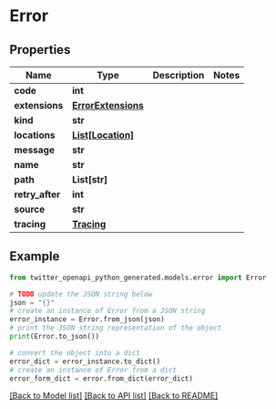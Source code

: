 # Error


## Properties

Name | Type | Description | Notes
------------ | ------------- | ------------- | -------------
**code** | **int** |  | 
**extensions** | [**ErrorExtensions**](ErrorExtensions.md) |  | 
**kind** | **str** |  | 
**locations** | [**List[Location]**](Location.md) |  | 
**message** | **str** |  | 
**name** | **str** |  | 
**path** | **List[str]** |  | 
**retry_after** | **int** |  | 
**source** | **str** |  | 
**tracing** | [**Tracing**](Tracing.md) |  | 

## Example

```python
from twitter_openapi_python_generated.models.error import Error

# TODO update the JSON string below
json = "{}"
# create an instance of Error from a JSON string
error_instance = Error.from_json(json)
# print the JSON string representation of the object
print(Error.to_json())

# convert the object into a dict
error_dict = error_instance.to_dict()
# create an instance of Error from a dict
error_form_dict = error.from_dict(error_dict)
```
[[Back to Model list]](../README.md#documentation-for-models) [[Back to API list]](../README.md#documentation-for-api-endpoints) [[Back to README]](../README.md)


